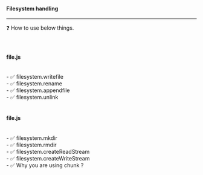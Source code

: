 <h4> Filesystem handling </h4>
<p>
<hr>
❓ How to use below things.<br><br><br>
<h4>file.js</h4><br>
- ✅ filesystem.writefile  <br>
- ✅ filesystem.rename <br>
- ✅ filesystem.appendfile  <br>
- ✅ filesystem.unlink  <br><br>

<h4>file.js</h4><br>
- ✅ filesystem.mkdir  <br>
- ✅ filesystem.rmdir  <br>
- ✅ filesystem.createReadStream  <br>
- ✅ filesystem.createWriteStream  <br>
- ✅ Why you are using chunk ?  <br>
</p>
